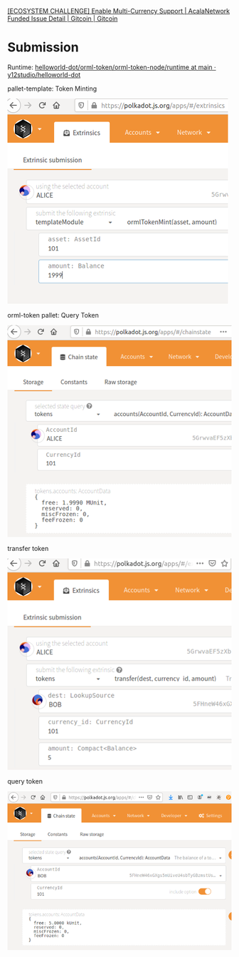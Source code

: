 [[ECOSYSTEM CHALLENGE] Enable Multi-Currency Support | AcalaNetwork Funded Issue Detail | Gitcoin | Gitcoin](https://gitcoin.co/issue/AcalaNetwork/polakdot-hello-world-acala/2/100023952)

# Submission

Runtime: [helloworld-dot/orml-token/orml-token-node/runtime at main · y12studio/helloworld-dot](https://github.com/y12studio/helloworld-dot/tree/main/orml-token/orml-token-node/runtime)

pallet-template:  Token Minting

![img](S1.png)

orml-token pallet: Query Token

![img](s2.png)

transfer token 

![img](s3.png)

query token 

![img](s4.png)

